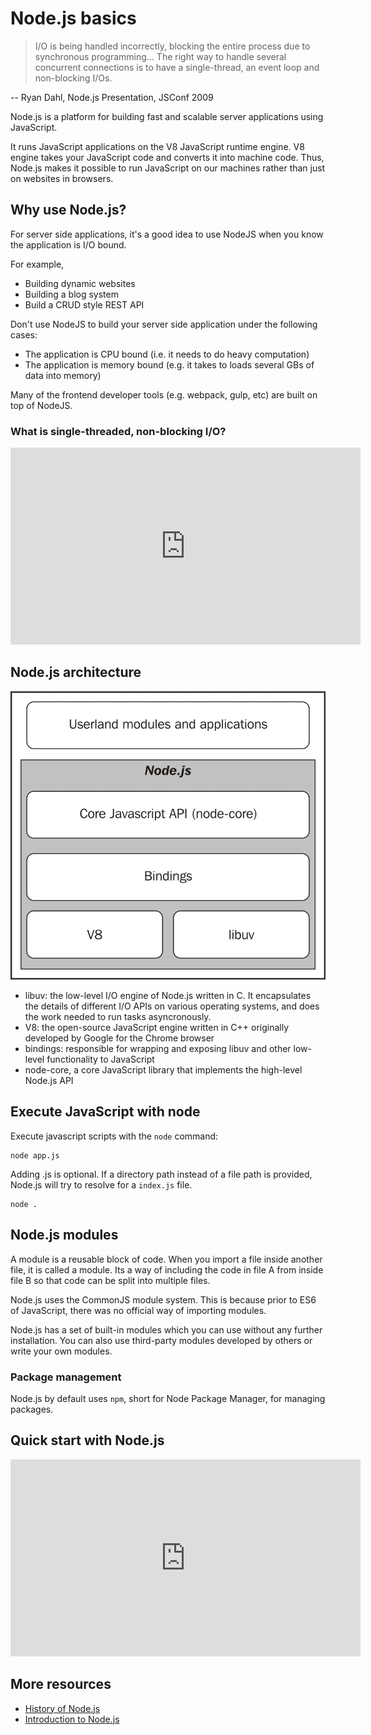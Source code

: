 # Node.js basics

> I/O is being handled incorrectly, blocking the entire process due to synchronous programming... The right way to handle several concurrent connections is to have a single-thread, an event loop and non-blocking I/Os.

-- Ryan Dahl, Node.js Presentation, JSConf 2009

Node.js is a platform for building fast and scalable server applications using JavaScript.

It runs JavaScript applications on the V8 JavaScript runtime engine. V8 engine takes your JavaScript code and converts it into machine code. Thus, Node.js makes it possible to run JavaScript on our machines rather than just on websites in browsers.

## Why use Node.js?

For server side applications, it's a good idea to use NodeJS when you know the application is I/O bound.

For example,

- Building dynamic websites
- Building a blog system
- Build a CRUD style REST API

Don't use NodeJS to build your server side application under the following cases:

- The application is CPU bound (i.e. it needs to do heavy computation)
- The application is memory bound (e.g. it takes to loads several GBs of data into memory)

Many of the frontend developer tools (e.g. webpack, gulp, etc) are built on top of NodeJS.

### What is single-threaded, non-blocking I/O?

<iframe width="560" height="315" src="https://www.youtube-nocookie.com/embed/jOupHNvDIq8" frameborder="0" allow="accelerometer; autoplay; encrypted-media; gyroscope; picture-in-picture" allowfullscreen></iframe>

## Node.js architecture

![node js architecture](_media/nodejs.jpg)

- libuv: the low-level I/O engine of Node.js written in C. It encapsulates the details of different I/O APIs on various operating systems, and does the work needed to run tasks asyncronously.
- V8: the open-source JavaScript engine written in C++ originally developed by Google for the Chrome browser
- bindings: responsible for wrapping and exposing libuv and other low-level functionality to JavaScript
- node-core, a core JavaScript library that implements the high-level Node.js API

## Execute JavaScript with node

Execute javascript scripts with the `node` command:

```
node app.js
```

Adding .js is optional. If a directory path instead of a file path is provided, Node.js will try to resolve for a `index.js` file.

```
node .
```

## Node.js modules

A module is a reusable block of code. When you import a file inside another file, it is called a module. Its a way of including the code in file A from inside file B so that code can be split into multiple files.

Node.js uses the CommonJS module system. This is because prior to ES6 of JavaScript, there was no official way of importing modules.

Node.js has a set of built-in modules which you can use without any further installation. You can also use third-party modules developed by others or write your own modules.

### Package management

Node.js by default uses `npm`, short for Node Package Manager, for managing packages.

## Quick start with Node.js

<iframe width="560" height="315" src="https://www.youtube-nocookie.com/embed/pU9Q6oiQNd0" frameborder="0" allow="accelerometer; autoplay; encrypted-media; gyroscope; picture-in-picture" allowfullscreen></iframe>

## More resources

- [History of Node.js](https://blog.risingstack.com/history-of-node-js/)
- [Introduction to Node.js](https://itnext.io/introduction-to-node-js-a-beginners-guide-to-node-js-and-npm-eca9c408f9fe)
